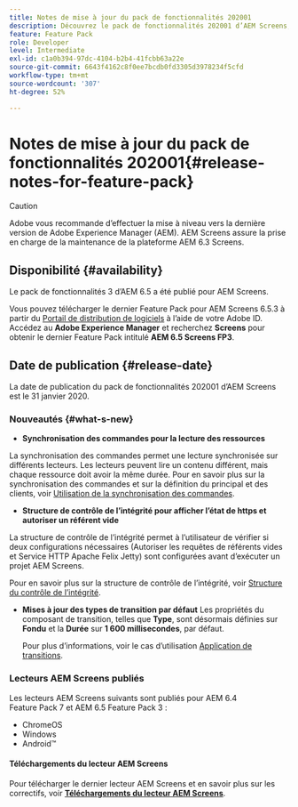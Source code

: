 ```yaml
---
title: Notes de mise à jour du pack de fonctionnalités 202001
description: Découvrez le pack de fonctionnalités 202001 d’AEM Screens, publié le 31 janvier 2020.
feature: Feature Pack
role: Developer
level: Intermediate
exl-id: c1a0b394-97dc-4104-b2b4-41fcbb63a22e
source-git-commit: 6643f4162c8f0ee7bcdb0fd3305d3978234f5cfd
workflow-type: tm+mt
source-wordcount: '307'
ht-degree: 52%

---
```


# Notes de mise à jour du pack de fonctionnalités 202001{#release-notes-for-feature-pack}

>[!CAUTION]
>
>Adobe vous recommande d’effectuer la mise à niveau vers la dernière version de Adobe Experience Manager (AEM). AEM Screens assure la prise en charge de la maintenance de la plateforme AEM 6.3 Screens.

## Disponibilité {#availability}

Le pack de fonctionnalités 3 d’AEM 6.5 a été publié pour AEM Screens.

Vous pouvez télécharger le dernier Feature Pack pour AEM Screens 6.5.3 à partir du [Portail de distribution de logiciels](https://experience.adobe.com/#/downloads/content/software-distribution/fr/aem.html) à l’aide de votre Adobe ID. Accédez au **Adobe Experience Manager** et recherchez **Screens** pour obtenir le dernier Feature Pack intitulé **AEM 6.5 Screens FP3**.

## Date de publication {#release-date}

La date de publication du pack de fonctionnalités 202001 d’AEM Screens est le 31 janvier 2020.

### Nouveautés {#what-s-new}

* **Synchronisation des commandes pour la lecture des ressources**

La synchronisation des commandes permet une lecture synchronisée sur différents lecteurs. Les lecteurs peuvent lire un contenu différent, mais chaque ressource doit avoir la même durée.
Pour en savoir plus sur la synchronisation des commandes et sur la définition du principal et des clients, voir [Utilisation de la synchronisation des commandes](using-command-sync.md).

* **Structure de contrôle de l’intégrité pour afficher l’état de https et autoriser un référent vide**

La structure de contrôle de l’intégrité permet à l’utilisateur de vérifier si deux configurations nécessaires (Autoriser les requêtes de référents vides et Service HTTP Apache Felix Jetty) sont configurées avant d’exécuter un projet AEM Screens.

Pour en savoir plus sur la structure de contrôle de l’intégrité, voir [Structure du contrôle de l’intégrité](/help/user-guide/configuring-screens-introduction.md#health-check-framework).

* **Mises à jour des types de transition par défaut**
Les propriétés du composant de transition, telles que **Type**, sont désormais définies sur **Fondu** et la **Durée** sur **1 600 millisecondes**, par défaut.

  Pour plus d’informations, voir le cas d’utilisation [Application de transitions](/help/user-guide/applying-transitions.md).


### Lecteurs AEM Screens publiés

Les lecteurs AEM Screens suivants sont publiés pour AEM 6.4 Feature Pack 7 et AEM 6.5 Feature Pack 3 :

* ChromeOS
* Windows
* Android™

#### Téléchargements du lecteur AEM Screens

Pour télécharger le dernier lecteur AEM Screens et en savoir plus sur les correctifs, voir [**Téléchargements du lecteur AEM Screens**](https://download.macromedia.com/screens/).
